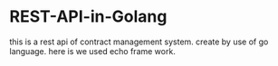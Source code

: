 # REST-API-in-Golang
this is a rest api of contract management system. create by use of go language. here is we used echo frame work.
